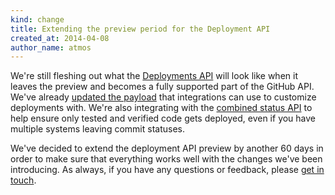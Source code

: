 ```yaml
---
kind: change
title: Extending the preview period for the Deployment API
created_at: 2014-04-08
author_name: atmos
---
```


We're still fleshing out what the [Deployments API][january-deployment-api-post] will look like when it leaves the preview and becomes a fully supported part of the GitHub API.  We've already [updated the payload][payload-update] that integrations can use to customize deployments with. We're also integrating with the [combined status API][combined-statuses] to help ensure only tested and verified code gets deployed, even if you have multiple systems leaving commit statuses.

We've decided to extend the deployment API preview by another 60 days in order to make sure that everything works well with the changes we've been introducing. As always, if you have any questions or feedback, please [get in touch][contact].

[january-deployment-api-post]: /changes/2014-01-09-preview-the-new-deployments-api/
[payload-update]: /changes/2014-03-03-deployments-api-updates/
[combined-statuses]: /changes/2014-03-27-combined-status-api/
[contact]: https://github.com/contact?form[subject]=Deployments+API
